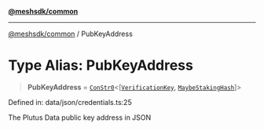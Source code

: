 [**@meshsdk/common**](../README.md)

***

[@meshsdk/common](../globals.md) / PubKeyAddress

# Type Alias: PubKeyAddress

> **PubKeyAddress** = [`ConStr0`](ConStr0.md)\<\[[`VerificationKey`](VerificationKey.md), [`MaybeStakingHash`](MaybeStakingHash.md)\]\>

Defined in: data/json/credentials.ts:25

The Plutus Data public key address in JSON
